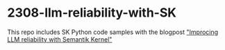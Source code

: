 # 2308-llm-reliability-with-SK
This repo includes SK Python code samples with the blogpost ["Improcing LLM reliability with Semantik Kernel"]("https://cloudatlas.me/how-to-improve-llm-reliability-30a14219d918")
